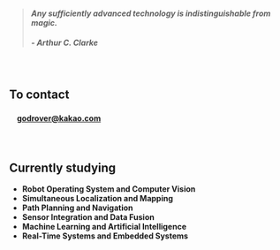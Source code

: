 > #### *Any sufficiently advanced technology is indistinguishable from magic.*
> ##### - Arthur C. Clarke

　

## **To contact**

#### 　[godrover@kakao.com](mailto:godrover@kakao.com)

　

## **Currently studying**

- **Robot Operating System and Computer Vision**
- **Simultaneous Localization and Mapping**
- **Path Planning and Navigation**
- **Sensor Integration and Data Fusion**
- **Machine Learning and Artificial Intelligence**
- **Real-Time Systems and Embedded Systems**
